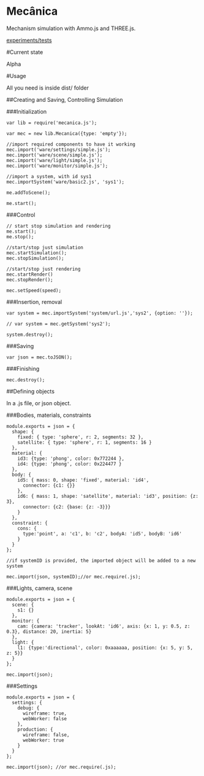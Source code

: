 Mecânica
========

Mechanism simulation with Ammo.js and THREE.js.

[experiments/tests](https://nrox.github.io/mecanica/)

#Current state

Alpha

#Usage

All you need is inside dist/ folder

##Creating and Saving, Controlling Simulation

###Initialization

    var lib = require('mecanica.js');

    var mec = new lib.Mecanica({type: 'empty'});

    //import required components to have it working
    mec.import('ware/settings/simple.js');
    mec.import('ware/scene/simple.js');
    mec.import('ware/light/simple.js');
    mec.import('ware/monitor/simple.js');

    //import a system, with id sys1
    mec.importSystem('ware/basic2.js', 'sys1');

    me.addToScene();

    me.start();

###Control

    // start stop simulation and rendering
    me.start();
    me.stop();

    //start/stop just simulation
    mec.startSimulation();
    mec.stopSimulation();

    //start/stop just rendering
    mec.startRender()
    mec.stopRender();

    mec.setSpeed(speed);

###Insertion, removal

    var system = mec.importSystem('system/url.js','sys2', {option: ''});

    // var system = mec.getSystem('sys2');

    system.destroy();

###Saving

    var json = mec.toJSON();

###Finishing

    mec.destroy();

##Defining objects

In a .js file, or json object.

###Bodies, materials, constraints

    module.exports = json = {
      shape: {
        fixed: { type: 'sphere', r: 2, segments: 32 },
        satellite: { type: 'sphere', r: 1, segments: 16 }
      },
      material: {
        id3: {type: 'phong', color: 0x772244 },
        id4: {type: 'phong', color: 0x224477 }
      },
      body: {
        id5: { mass: 0, shape: 'fixed', material: 'id4',
          connector: {c1: {}}
        },
        id6: { mass: 1, shape: 'satellite', material: 'id3', position: {z: 3},
          connector: {c2: {base: {z: -3}}}
        }
      },
      constraint: {
        cons: {
          type:'point', a: 'c1', b: 'c2', bodyA: 'id5', bodyB: 'id6'
        }
      }
    };

    //if systemID is provided, the imported object will be added to a new system

    mec.import(json, systemID);//or mec.require(.js);

###Lights, camera, scene

    module.exports = json = {
      scene: {
        s1: {}
      },
      monitor: {
        cam: {camera: 'tracker', lookAt: 'id6', axis: {x: 1, y: 0.5, z: 0.3}, distance: 20, inertia: 5}
      },
      light: {
        l1: {type:'directional', color: 0xaaaaaa, position: {x: 5, y: 5, z: 5}}
      }
    };

    mec.import(json);


###Settings

    module.exports = json = {
      settings: {
        debug: {
          wireframe: true,
          webWorker: false
        },
        production: {
          wireframe: false,
          webWorker: true
        }
      }
    };

    mec.import(json); //or mec.require(.js);



